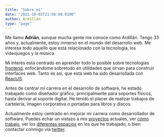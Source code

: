 ```yaml
---
title: "Sobre mí"
date: "2021-10-03T21:00:00.0100"
author: Ardillán
type: "page"
---
```


Me llamo **Adrián**, aunque mucha gente me conoce como Ardillán. Tengo 33 años y, actualmente, estoy inmerso en el mundo del desarrollo web. Me interesa todo aquello que está relacionado con la tecnología, los videojuegos y la música.

Mi interés está centrado en aprender todo lo posible sobre tecnologías [frontend](https://es.wikipedia.org/wiki/Front-end_y_back-end), enfocándome sobretodo en utilidades que sirvan para construir interfaces web. Tanto es así, que esta web ha sido desarrollada con [ReactJS](https://reactjs.org).

Antes de centrar mi carrera en el desarrollo de software, he estado trabajado como diseñador gráfico, principalmente para soportes físicos, hasta derivar al soporte digital. He tenido el placer de realizar trabajos de cartelería, imagen corporativa o portadas para libros y discos.

Actualmente estoy centrado en mejorar mi carrera como desarrollador de software. Puedes echar un vistazo a mis [proyectos](/proyectos) actuales, ver [cómo trabajo](/como-trabajo), ver los [diferentes espacios](/espacios) en los que he trabajado, o bien contactar conmigo vía [twitter](https://www.github.com/ardillan).
